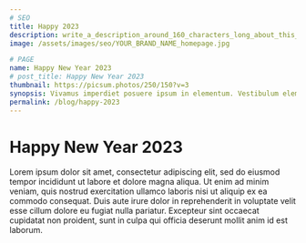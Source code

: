 ```yaml
---
# SEO
title: Happy 2023
description: write_a_description_around_160_characters_long_about_this_POST
image: /assets/images/seo/YOUR_BRAND_NAME_homepage.jpg

# PAGE
name: Happy New Year 2023
# post_title: Happy New Year 2023
thumbnail: https://picsum.photos/250/150?v=3
synopsis: Vivamus imperdiet posuere ipsum in elementum. Vestibulum elementum tempor proin.
permalink: /blog/happy-2023
---
```


# Happy New Year 2023

Lorem ipsum dolor sit amet, consectetur adipiscing elit, sed do eiusmod tempor incididunt ut labore et dolore magna aliqua. Ut enim ad minim veniam, quis nostrud exercitation ullamco laboris nisi ut aliquip ex ea commodo consequat. Duis aute irure dolor in reprehenderit in voluptate velit esse cillum dolore eu fugiat nulla pariatur. Excepteur sint occaecat cupidatat non proident, sunt in culpa qui officia deserunt mollit anim id est laborum.